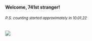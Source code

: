 #### Welcome, 741st stranger!

###### <sup>P.S. counting started approximately in 10.01.22</sup>

<img src="https://kraftwerk28.pp.ua/vcnt.png"></img>

